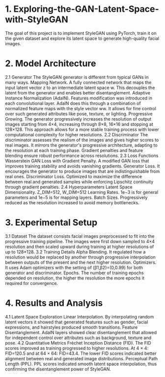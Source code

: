 # 1. Exploring-the-GAN-Latent-Space-with-StyleGAN
The goal of this project is to implement StyleGAN using PyTorch, train it on the given dataset and explore its latent space to generate high-quality facial images. 
# 2. Model Architecture
2.1 Generator
The StyleGAN generator is different from typical GANs in many ways.
Mapping Network. A fully connected network that maps the input latent vector z to an intermediate latent space w. This decouples the latent from the generator and enables better disentanglement.
Adaptive Instance Normalization (AdaIN). Features modification was introduced in each convolutional layer. AdaIN does this through a combination of normalized feature maps with the style vector ww. It allows for fine control over such generated attributes like pose, texture, or lighting.
Progressive Growing. The generator progressively increases the resolution of output images starting from 4×4, increasing through 8×8, 16×16 and stopping at 128×128. This approach allows for a more stable training process with lower computational complexity for higher resolutions.
2.2 Discriminator
	The discriminator assesses the realism of the images and gives higher scores to real images. It mirrors the generator's progressive architecture, adapting to the resolution at each training phase. Gradient penalties and feature blending ensure robust performance across resolutions.
2.3 Loss Functions
Wasserstein GAN Loss with Gradient Penalty. A modified GAN loss that improves training stability and avoids vanishing gradients.
Generator Loss. It encourages the generator to produce images that are indistinguishable from real ones.
Discriminator Loss. Optimized to maximize the difference between real and generated samples while enforcing Lipschitz continuity through gradient penalties.
2.4 Hyperparameters
Latent Space Dimensionality. Z_DIM=512, W_DIM=512
Learning Rates. 1e−3 is for general parameters and 1e−5 is for mapping layers.
Batch Sizes. Progressively reduced as the resolution increased to avoid memory bottlenecks.
# 3. Experimental Setup
3.1 Dataset
	The dataset consists facial images preprocessed to fit into the progressive training pipeline. The images were first down sampled to 4×4 resolution and then scaled upward during training at higher resolutions of up to 128×128.
3.2	Training Details
Alpha Blending. It regulated how a resolution would be replaced by another through progressive interpolation between outputs of the present and the next higher resolution.
Optimizers. It uses Adam optimizers with the setting of (β1,β2)=(0,0.99) for both generator and discriminator.
Epochs. The number of training epochs depended on resolution, the higher the resolution the more epochs it required for convergence.

# 4. Results and Analysis
4.1 Latent Space Exploration
Linear Interpolation. By interpolating random latent vectors it showed that generated features such as gender, facial expressions, and hairstyles produced smooth transitions.
Feature Disentanglement. AdaIN layers showed clear disentanglement that allowed for independent control over attributes such as background, texture and pose.
4.2 Quantitative Metrics
Fréchet Inception Distance (FID). The FID scores improved as training progressed to higher resolutions. At 4 × 4: FID=120.5 and at 64 × 64: FID=43.4. The lower FID scores indicated better alignment between real and generated image distributions.
Perceptual Path Length (PPL). PPL scores indicated smooth latent space interpolation, thus confirming the disentanglement power of StyleGAN.

